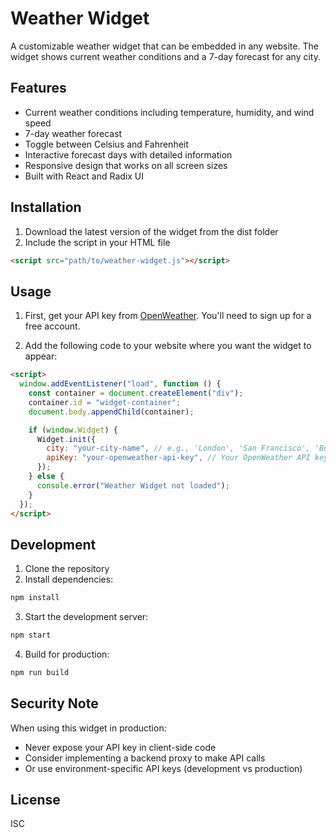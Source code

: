 # Weather Widget

A customizable weather widget that can be embedded in any website. The widget shows current weather conditions and a 7-day forecast for any city.

## Features

- Current weather conditions including temperature, humidity, and wind speed
- 7-day weather forecast
- Toggle between Celsius and Fahrenheit
- Interactive forecast days with detailed information
- Responsive design that works on all screen sizes
- Built with React and Radix UI

## Installation

1. Download the latest version of the widget from the dist folder
2. Include the script in your HTML file

```html
<script src="path/to/weather-widget.js"></script>
```

## Usage

1. First, get your API key from [OpenWeather](https://openweathermap.org/api). You'll need to sign up for a free account.

2. Add the following code to your website where you want the widget to appear:

```html
<script>
  window.addEventListener("load", function () {
    const container = document.createElement("div");
    container.id = "widget-container";
    document.body.appendChild(container);

    if (window.Widget) {
      Widget.init({
        city: "your-city-name", // e.g., 'London', 'San Francisco', 'Buenos Aires'
        apiKey: "your-openweather-api-key", // Your OpenWeather API key
      });
    } else {
      console.error("Weather Widget not loaded");
    }
  });
</script>
```

## Development

1. Clone the repository
2. Install dependencies:

```bash
npm install
```

3. Start the development server:

```bash
npm start
```

4. Build for production:

```bash
npm run build
```

## Security Note

When using this widget in production:

- Never expose your API key in client-side code
- Consider implementing a backend proxy to make API calls
- Or use environment-specific API keys (development vs production)

## License

ISC

